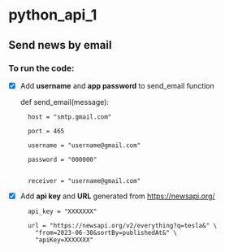 # python_api_1

## Send news by email

### To run the code:
- [x] Add **username** and **app password** to send_email function
      
    def send_email(message):

        host = "smtp.gmail.com"
      
        port = 465
      
        username = "username@gmail.com"
      
        password = "000000"
      

        receiver = "username@gmail.com"
      





- [x] Add **api key** and **URL** generated from https://newsapi.org/

        api_key = "XXXXXXX"

        url = "https://newsapi.org/v2/everything?q=tesla&" \
          "from=2023-06-30&sortBy=publishedAt&" \
          "apiKey=XXXXXXX"
